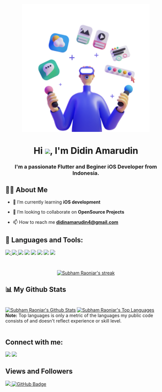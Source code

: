 <p align="center">
<a href="#"><img src="https://raw.githubusercontent.com/DidinAmarudinn/Infinity-Scroll/master/screenshot/profile.png" height="400px"/></a>

</p>
<h1 align="center">Hi <img src="https://raw.githubusercontent.com/MartinHeinz/MartinHeinz/master/wave.gif" width="30px">, I'm Didin Amarudin</h1>
<h3 align="center">I'm a passionate Flutter and Beginer iOS Developer from Indonesia.</h3>


## 🙋‍♂️ About Me

- 🌱 I’m currently learning **iOS development**

- 👯 I’m looking to collaborate on **OpenSource Projects**

- 📫 How to reach me **didinamarudin4@gmail.com**


## 🚀 Languages and Tools:

<p align="left"> 
    <a href="https://www.flutter.dev" target="_blank"><img src="https://img.icons8.com/fluency/48/000000/flutter.png"/> </a>
    <a href="https://dart.dev/overview" target="_blank"><img src="https://img.icons8.com/color/48/000000/dart.png"/> </a>
    <a href="https://www.java.com" target="_blank"><img src="https://img.icons8.com/color/48/000000/java-coffee-cup-logo--v2.png"/></a>
    <a href="https://www.firebase.com" target="_blank"><img src="https://img.icons8.com/color/48/000000/firebase.png"/></a>
    <a href="https://www.firebase.com" target="_blank"><img src="https://img.icons8.com/color/48/000000/git.png"/></a>
    <a href="https://www.firebase.com" target="_blank"><img src="https://img.icons8.com/color/48/000000/visual-studio-code-2019.png"/></a>
    <a href="https://developer.apple.com/swift/" target="_blank"><img src="https://img.icons8.com/color/48/000000/swift.png"/></a>
    <a href="https://developer.apple.com/xcode/" target="_blank"><img src="https://img.icons8.com/color/48/000000/xcode.png"/></a>
</p>

<!-- [![React Badge](https://img.shields.io/badge/-React-61DBFB?style=for-the-badge&labelColor=black&logo=react&logoColor=61DBFB)](#)  [![Javascript Badge](https://img.shields.io/badge/-Javascript-F0DB4F?style=for-the-badge&labelColor=black&logo=javascript&logoColor=F0DB4F)](#) [![Typescript Badge](https://img.shields.io/badge/-Typescript-007acc?style=for-the-badge&labelColor=black&logo=typescript&logoColor=007acc)](#) [![Nodejs Badge](https://img.shields.io/badge/-Nodejs-3C873A?style=for-the-badge&labelColor=black&logo=node.js&logoColor=3C873A)](#) [![GraphQL Badge](https://img.shields.io/badge/-GraphQl-e535ab?style=for-the-badge&labelColor=black&logo=node.js&logoColor=e535ab)](#) -->
<br/>

<p align="center">
    <a href="https://github.com/SubhamRaoniar28/github-readme-streak-stats">
        <img title="🔥 Get streak stats for your profile at git.io/streak-stats" alt="Subham Raoniar's streak" src="https://github-readme-streak-stats.herokuapp.com/?user=DidinAmarudinn&theme=black-ice&hide_border=true&stroke=0000&background=060A0CD0"/>
    </a>
</p>

## 📊 My Github Stats

  <br/>
    <a href="https://github.com/SubhamRaoniar28/github-readme-stats"><img alt="Subham Raoniar's Github Stats" src="https://github-readme-stats.vercel.app/api?username=DidinAmarudinn&show_icons=true&count_private=true&theme=react&hide_border=true&bg_color=0D1117" /></a>
  <a href="https://github.com/SubhamRaoniar28/github-readme-stats"><img alt="Subham Raoniar's Top Languages" src="https://github-readme-stats.vercel.app/api/top-langs/?username=DidinAmarudinn&langs_count=8&count_private=true&layout=compact&theme=react&hide_border=true&bg_color=0D1117" /></a>
  <br/>
  <b>Note:</b> Top languages is only a metric of the languages my public code consists of and doesn't reflect experience or skill level.


<br/>
<br/>


## Connect with me:
<p align="left">

<a href = "https://www.linkedin.com/in/didin-amarudin-00a076161"><img src="https://img.icons8.com/fluent/48/000000/linkedin.png"/></a>
<a href = "https://www.instagram.com/amarddn/"><img src="https://img.icons8.com/fluent/48/000000/instagram-new.png"/></a>


</p>

## Views and Followers
<a href="https://github.com/Meghna-DAS/github-profile-views-counter">
    <img src="https://komarev.com/ghpvc/?username=DidinAmarudinn">
</a>
<a href="https://github.com/SubhamRaoniar28?tab=followers"><img src="https://img.shields.io/github/followers/DidinAmarudinn?label=Followers&style=social" alt="GitHub Badge"></a>
